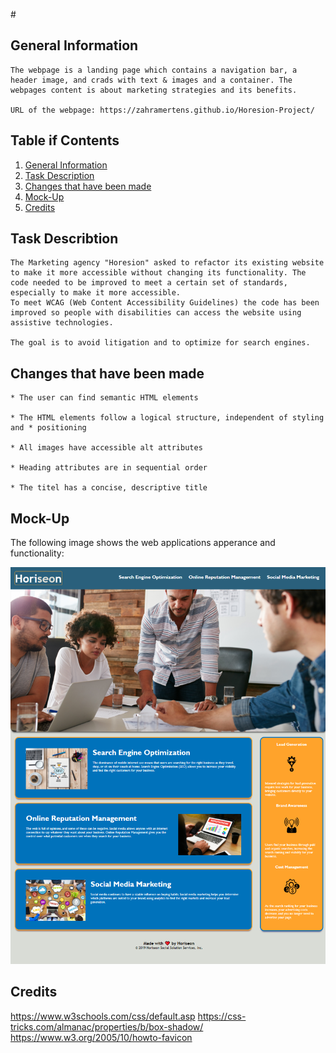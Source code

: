 #<Horesion-Marketing-Project->

## General Information

```
The webpage is a landing page which contains a navigation bar, a header image, and crads with text & images and a container. The webpages content is about marketing strategies and its benefits.

URL of the webpage: https://zahramertens.github.io/Horesion-Project/
```

## Table if Contents
1. [General Information](#general-informaion)
2. [Task Description](#task-description)
3. [Changes that have been made](#changes-that-have-been-made)
4. [Mock-Up](#mock-up)
5. [Credits](#credits)


## Task Describtion

```
The Marketing agency "Horesion" asked to refactor its existing website to make it more accessible without changing its functionality. The code needed to be improved to meet a certain set of standards, especially to make it more accessible.  
To meet WCAG (Web Content Accessibility Guidelines) the code has been improved so people with disabilities can access the website using assistive technologies. 

The goal is to avoid litigation and to optimize for search engines.
```

## Changes that have been made

```
* The user can find semantic HTML elements 

* The HTML elements follow a logical structure, independent of styling and * positioning

* All images have accessible alt attributes

* Heading attributes are in sequential order

* The titel has a concise, descriptive title
```

## Mock-Up

The following image shows the web applications apperance and functionality:


![The-Horesion-Webpage-contains-a-navigation-bar-,-a-header-and-cards-with-text-and-images](./images/Horesion-webpage-screenshot.png)

## Credits

https://www.w3schools.com/css/default.asp
https://css-tricks.com/almanac/properties/b/box-shadow/
https://www.w3.org/2005/10/howto-favicon

